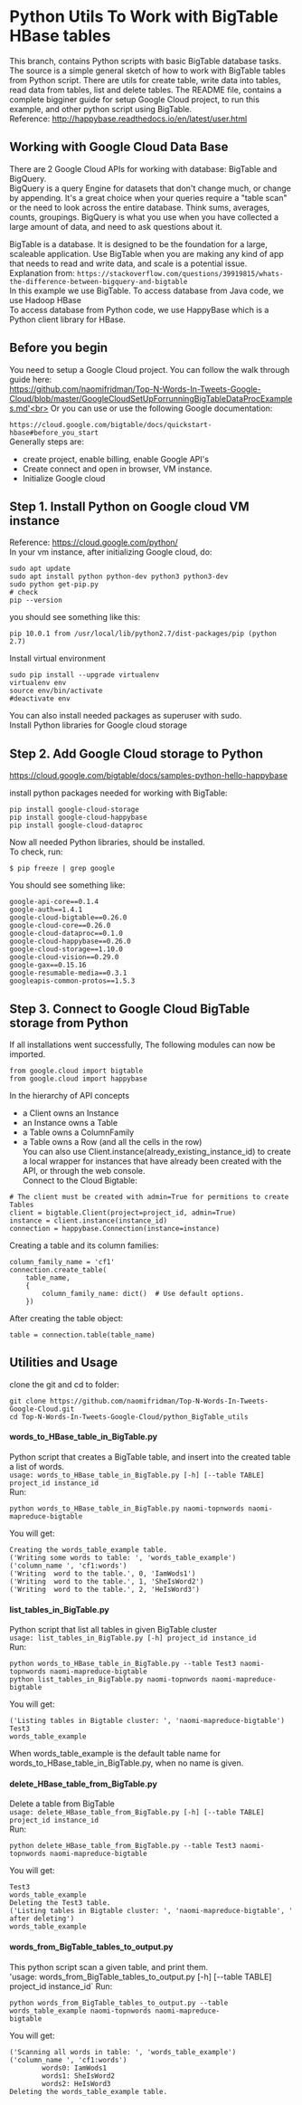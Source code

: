 # Python Utils To Work with BigTable HBase tables

This branch, contains Python scripts with basic BigTable database tasks. The source is a simple general sketch of how to work with BigTable tables from Python script. There are utils for create table, write data into tables, read data from tables, list and delete tables. The README file, contains a complete bigginer guide for setup Google Cloud project, to run this example, and other python script using BigTable.<br>
Reference: http://happybase.readthedocs.io/en/latest/user.html

## Working with Google Cloud Data Base
There are 2 Google Cloud APIs for working with database: BigTable and BigQuery.<br>
BigQuery is a query Engine for datasets that don't change much, or change by appending. It's a great choice when your queries require a "table scan" or the need to look across the entire database. Think sums, averages, counts, groupings. BigQuery is what you use when you have collected a large amount of data, and need to ask questions about it.<br>

BigTable is a database. It is designed to be the foundation for a large, scaleable application. Use BigTable when you are making any kind of app that needs to read and write data, and scale is a potential issue.<br>
Explanation from: `https://stackoverflow.com/questions/39919815/whats-the-difference-between-bigquery-and-bigtable`<br>
In this example we use BigTable.
To access database from Java code, we use Hadoop HBase<br>
To access database from Python code, we use HappyBase which is a Python client library for HBase.

## Before you begin
You need to setup a Google Cloud project. You can follow the walk through guide here:<br>
https://github.com/naomifridman/Top-N-Words-In-Tweets-Google-Cloud/blob/master/GoogleCloudSetUpForrunningBigTableDataProcExamples.md'<br>
Or you can use or use the following Google documentation:

`https://cloud.google.com/bigtable/docs/quickstart-hbase#before_you_start`<br>
Generally steps are:
* create project, enable billing, enable Google API's
* Create connect and open in browser, VM instance.
* Initialize Google cloud

## Step 1. Install Python on Google cloud VM instance
Reference: https://cloud.google.com/python/<br>
In your vm instance, after initializing Google cloud, do:
```
sudo apt update
sudo apt install python python-dev python3 python3-dev
sudo python get-pip.py
# check
pip --version
```
you should see something like this:
```
pip 10.0.1 from /usr/local/lib/python2.7/dist-packages/pip (python 2.7)
```

Install virtual environment 
```
sudo pip install --upgrade virtualenv
virtualenv env
source env/bin/activate
#deactivate env
```
You can also install needed packages as superuser with sudo. <br>
Install Python libraries for Google cloud storage


## Step 2. Add Google Cloud storage to Python

https://cloud.google.com/bigtable/docs/samples-python-hello-happybase<br>

install python packages needed for working with BigTable:
```
pip install google-cloud-storage
pip install google-cloud-happybase
pip install google-cloud-dataproc
```
Now all needed Python libraries, should be installed.<br>
To check, run:
```
$ pip freeze | grep google
```
You should see something like:
```
google-api-core==0.1.4
google-auth==1.4.1
google-cloud-bigtable==0.26.0
google-cloud-core==0.26.0
google-cloud-dataproc==0.1.0
google-cloud-happybase==0.26.0
google-cloud-storage==1.10.0
google-cloud-vision==0.29.0
google-gax==0.15.16
google-resumable-media==0.3.1
googleapis-common-protos==1.5.3
```
## Step 3. Connect to Google Cloud BigTable storage from Python
If all installations went successfully, The following modules can now be imported.
```
from google.cloud import bigtable
from google.cloud import happybase
```

In the hierarchy of API concepts

* a Client owns an Instance
* an Instance owns a Table
* a Table owns a ColumnFamily
* a Table owns a Row (and all the cells in the row)<br>
You can also use Client.instance(already_existing_instance_id) to create a local wrapper for instances that have already been created with the API, or through the web console.<br>
Connect to the Cloud Bigtable:
```
# The client must be created with admin=True for permitions to create Tables
client = bigtable.Client(project=project_id, admin=True)
instance = client.instance(instance_id)
connection = happybase.Connection(instance=instance)
```
Creating a table and its column families:
```
column_family_name = 'cf1'
connection.create_table(
    table_name,
    {
        column_family_name: dict()  # Use default options.
    })
```

After creating the table object: 
```
table = connection.table(table_name)
```
## Utilities and Usage
clone the git and cd to folder:
```
git clone https://github.com/naomifridman/Top-N-Words-In-Tweets-Google-Cloud.git
cd Top-N-Words-In-Tweets-Google-Cloud/python_BigTable_utils
```
#### words_to_HBase_table_in_BigTable.py 
Python script that creates a BigTable table, and insert into the created table a list of words.<br>
`usage: words_to_HBase_table_in_BigTable.py [-h] [--table TABLE] project_id instance_id`<br>
Run:
```
python words_to_HBase_table_in_BigTable.py naomi-topnwords naomi-mapreduce-bigtable
```
You will get:
```
Creating the words_table_example table.
('Writing some words to table: ', 'words_table_example')
('column_name ', 'cf1:words')
('Writing  word to the table.', 0, 'IamWods1')
('Writing  word to the table.', 1, 'SheIsWord2')
('Writing  word to the table.', 2, 'HeIsWord3')
```
#### list_tables_in_BigTable.py
Python script that list all tables in given BigTable cluster<br>
`usage: list_tables_in_BigTable.py [-h] project_id instance_id`<br>
Run:
```
python words_to_HBase_table_in_BigTable.py --table Test3 naomi-topnwords naomi-mapreduce-bigtable
python list_tables_in_BigTable.py naomi-topnwords naomi-mapreduce-bigtable
```
You will get:
```
('Listing tables in Bigtable cluster: ', 'naomi-mapreduce-bigtable')
Test3
words_table_example
```
When words_table_example is the default table name for words_to_HBase_table_in_BigTable.py, when no name is given.
#### delete_HBase_table_from_BigTable.py
Delete a table from BigTable<br>
`usage: delete_HBase_table_from_BigTable.py [-h] [--table TABLE] project_id instance_id`<br>
Run:
```
python delete_HBase_table_from_BigTable.py --table Test3 naomi-topnwords naomi-mapreduce-bigtable
```
You will get:
```
Test3
words_table_example
Deleting the Test3 table.
('Listing tables in Bigtable cluster: ', 'naomi-mapreduce-bigtable', ' after deleting')
words_table_example
```
#### words_from_BigTable_tables_to_output.py
This python script scan a given table, and print them.<br>
'usage: words_from_BigTable_tables_to_output.py [-h] [--table TABLE] project_id instance_id`
Run:
```
python words_from_BigTable_tables_to_output.py --table words_table_example naomi-topnwords naomi-mapreduce-
bigtable
```
You will get:
```
('Scanning all words in table: ', 'words_table_example')
('column_name ', 'cf1:words')
        words0: IamWods1
        words1: SheIsWord2
        words2: HeIsWord3
Deleting the words_table_example table.
```


